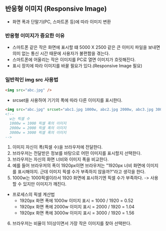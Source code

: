 ## 반응형 이미지 (Responsive Image)

- 화면 폭과 단말기(PC, 스마트폰 등)에 따라 이미지 변환

### 반응형 이미지가 중요한 이유

- 스마트폰 같은 작은 화면에 표시할 떄 5000 X 2500 같은 큰 이미지 파일을 보내면 의미 없는 통신 시간 때문에 사용자가 불편함을 겪는다.
- 스마트폰에 어울리는 작은 이미지를 PC로 열면 이미지가 흐릿해진다.
- 표시 장치에 따라 이미지를 바꿀 필요가 있다.(Responsive Image 필요)

### 일반적인 img src 사용법

```html
<img src="abc.jpg" />
```

- srcset을 사용하여 기기의 폭에 따라 다른 이미지를 표시한다.

```html
<img src="abc.jpg" srcset="abc1.jpg 1000w, abc2.jpg 2000w, abc3.jpg 3000w" />
<!-- 
  w는 픽셀 수 
  1000w = 1000 픽셀 폭의 이미지
  2000w = 2000 픽셀 폭의 이미지
  3000w = 3000 픽셀 폭의 이미지
-->
```

1. 이미지 자신이 폭(픽셀 수)을 브라우저에 전달한다.
2. 브라우저는 전달받은 정보를 바탕으로 어떤 이미지를 표시할지 선택한다.
3. 브라우저는 자신의 화면 너비와 이미지 폭을 비교한다.
4. 예를 들어 브라우저의 폭이 1920px이면 브라우저는 "1920px 너비 화면에 이미지를 표시해야지. 근데 이미지 픽셀 수가 부족하지 않을까?"라고 생각을 한다.
5. 1000w는 1000픽셀이라서 1920 화면에 표시하기엔 픽셀 수가 부족하다. -> 사용할 수 있지만 이미지가 깨진다.

- 프로세스의 픽셀 계산법
  - 1920px 화면 폭에 1000w 이미지 표시 = 1000 / 1920 = 0.52
  - 1920px 화면 폭에 2000w 이미지 표시 = 2000 / 1920 = 1.04
  - 1920px 화면 폭에 3000w 이미지 표시 = 3000 / 1920 = 1.56

6. 브라우저는 비율이 1이상이면서 가장 작은 이미지를 찾아 선택판다.
